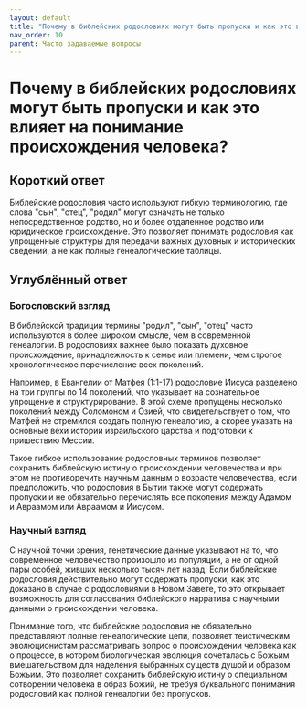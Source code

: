 ```yaml
---
layout: default
title: "Почему в библейских родословиях могут быть пропуски и как это влияет на понимание происхождения человека?"
nav_order: 10
parent: Часто задаваемые вопросы
---
```


# Почему в библейских родословиях могут быть пропуски и как это влияет на понимание происхождения человека?

## Короткий ответ

Библейские родословия часто используют гибкую терминологию, где слова "сын", "отец", "родил" могут означать не только непосредственное родство, но и более отдаленное родство или юридическое происхождение. Это позволяет понимать родословия как упрощенные структуры для передачи важных духовных и исторических сведений, а не как полные генеалогические таблицы.

## Углублённый ответ

### Богословский взгляд

В библейской традиции термины "родил", "сын", "отец" часто используются в более широком смысле, чем в современной генеалогии. В родословиях важнее было показать духовное происхождение, принадлежность к семье или племени, чем строгое хронологическое перечисление всех поколений. 

Например, в Евангелии от Матфея (1:1-17) родословие Иисуса разделено на три группы по 14 поколений, что указывает на сознательное упрощение и структурирование. В этой схеме пропущены несколько поколений между Соломоном и Озией, что свидетельствует о том, что Матфей не стремился создать полную генеалогию, а скорее указать на основные вехи истории израильского царства и подготовки к пришествию Мессии.

Такое гибкое использование родословных терминов позволяет сохранить библейскую истину о происхождении человечества и при этом не противоречить научным данным о возрасте человечества, если предположить, что родословия в Бытии также могут содержать пропуски и не обязательно перечислять все поколения между Адамом и Авраамом или Авраамом и Иисусом.

### Научный взгляд

С научной точки зрения, генетические данные указывают на то, что современное человечество произошло из популяции, а не от одной пары особей, живших несколько тысяч лет назад. Если библейские родословия действительно могут содержать пропуски, как это доказано в случае с родословиями в Новом Завете, то это открывает возможность для согласования библейского нарратива с научными данными о происхождении человека.

Понимание того, что библейские родословия не обязательно представляют полные генеалогические цепи, позволяет теистическим эволюционистам рассматривать вопрос о происхождении человека как о процессе, в котором биологическая эволюция сочеталась с Божьим вмешательством для наделения выбранных существ душой и образом Божьим. Это позволяет сохранить библейскую истину о специальном сотворении человека в образ Божий, не требуя буквального понимания родословий как полной генеалогии без пропусков.
